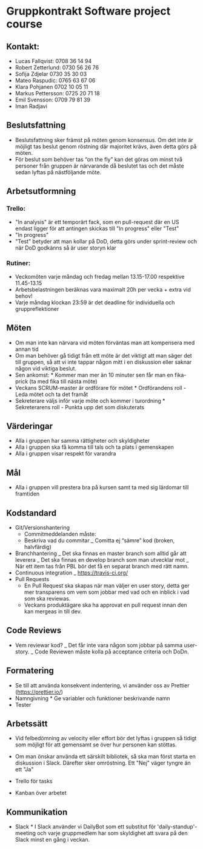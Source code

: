 # Gruppkontrakt Software project course

## Kontakt:

- Lucas Fallqvist: 0708 36 14 94
- Robert Zetterlund: 0730 56 26 76
- Sofija Zdjelar 0730 35 30 03
- Mateo Raspudic: 0765 63 67 06
- Klara Pohjanen 0702 10 05 11
- Markus Pettersson: 0725 20 71 18
- Emil Svensson: 0709 79 81 39
- Iman Radjavi

## Beslutsfattning

- Beslutsfattning sker främst på möten genom konsensus. Om det inte är möjligt tas beslut genom röstning där majoritet krävs, även detta görs på möten.
- För beslut som behöver tas “on the fly” kan det göras om minst två personer från gruppen är närvarande då beslutet tas och det måste sedan lyftas på nästföljande möte.

## Arbetsutformning

### Trello:

- "In analysis" är ett temporärt fack, som en pull-request där en US endast ligger för att antingen skickas till "In progress" eller "Test"
- "In progress"
- "Test" betyder att man kollar på DoD, detta görs under sprint-review och när DoD godkänns så är user storyn klar

### Rutiner:

- Veckomöten varje måndag och fredag mellan 13.15-17.00 respektive 11.45-13.15
- Arbetsbelastningen beräknas vara maximalt 20h per vecka + extra vid behov!
- Varje måndag klockan 23:59 är det deadline för individuella och gruppreflektioner

## Möten

- Om man inte kan närvara vid möten förväntas man att kompensera med annan tid
- Om man behöver gå tidigt från ett möte är det viktigt att man säger det till gruppen, så att vi inte tappar någon mitt i en diskussion eller saknar någon vid viktiga beslut.
- Sen ankomst: \* Kommer man mer än 10 minuter sen får man en fika-prick (ta med fika till nästa möte)
- Veckans SCRUM-master är ordförare för mötet \* Ordförandens roll - Leda mötet och ta det framåt
- Sekreterare väljs inför varje möte och kommer i turordning \* Sekreterarens roll - Punkta upp det som diskuterats

## Värderingar

- Alla i gruppen har samma rättigheter och skyldigheter
- Alla i gruppen ska få komma till tals och ta plats i gemenskapen
- Alla i gruppen visar respekt för varandra

## Mål

- Alla i gruppen vill prestera bra på kursen samt ta med sig lärdomar till framtiden

## Kodstandard

- Git/Versionshantering
  - Commitmeddelanden måste:
  - Beskriva vad du commitar
  _ Comitta ej “sämre” kod (broken, halvfärdig)
- Branchhantering
  _ Det ska finnas en master branch som alltid går att leverera
  _ Det ska finnas en develop branch som man utvecklar mot
  _ När ett item tas från PBL bör det få en separat branch med rätt namn.
- Continuous integration
  _ https://travis-ci.org/
- Pull Requests
  - En Pull Request ska skapas när man väljer en user story, detta ger mer transparens om vem som jobbar med vad och en inblick i vad som ska reviewas.
  - Veckans produktägare ska ha approvat en pull request innan den kan mergeas in till dev.

## Code Reviews

- Vem reviewar kod?
  _ Det får inte vara någon som jobbar på samma user-story.
  _ Code Reviewen måste kolla på acceptance criteria och DoDn.

## Formatering

- Se till att använda konsekvent indentering, vi använder oss av Prettier (https://prettier.io/)
- Namngivning \* Ge variabler och funktioner beskrivande namn
- Tester

## Arbetssätt

- Vid felbedömning av velocity eller effort bör det lyftas i gruppen så tidigt som möjligt för att gemensamt se över hur personen kan stöttas.
- Om man önskar använda ett särskilt bibliotek, så ska man först starta en diskussion i Slack. Därefter sker omröstning. Ett "Nej" väger tyngre än ett "Ja"

- Trello för tasks
- Kanban över arbetet

## Kommunikation

- Slack \* I Slack använder vi DailyBot som ett substitut för 'daily-standup'-meeting och varje gruppmedlem har som skyldighet att svara på den Slack minst en gång i veckan.
